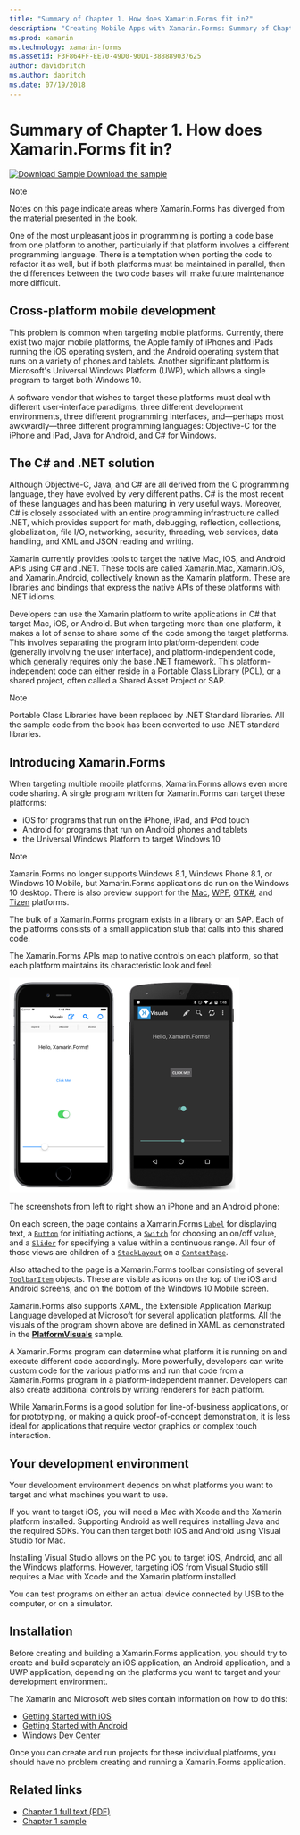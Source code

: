 ```yaml
---
title: "Summary of Chapter 1. How does Xamarin.Forms fit in?"
description: "Creating Mobile Apps with Xamarin.Forms: Summary of Chapter 1. How does Xamarin.Forms fit in?"
ms.prod: xamarin
ms.technology: xamarin-forms
ms.assetid: F3F864FF-EE70-49D0-90D1-388889037625
author: davidbritch
ms.author: dabritch
ms.date: 07/19/2018
---
```


# Summary of Chapter 1. How does Xamarin.Forms fit in?

[![Download Sample](~/media/shared/download.png) Download the sample](https://github.com/xamarin/xamarin-forms-book-samples/tree/master/Chapter01)

> [!NOTE]
> Notes on this page indicate areas where Xamarin.Forms has diverged from the material presented in the book.

One of the most unpleasant jobs in programming is porting a code base from one platform to another, particularly if that platform involves a different programming language. There is a temptation when porting the code to refactor it as well, but if both platforms must be maintained in parallel, then the differences between the two code bases will make future maintenance more difficult.

## Cross-platform mobile development

This problem is common when targeting mobile platforms. Currently, there exist two major mobile platforms, the Apple family of iPhones and iPads running the iOS operating system, and the Android operating system that runs on a variety of phones and tablets. Another significant platform is Microsoft's Universal Windows Platform (UWP), which allows a single program to target both Windows 10.

A software vendor that wishes to target these platforms must deal with different user-interface paradigms, three different development environments, three different programming interfaces, and&mdash;perhaps most awkwardly&mdash;three different programming languages: Objective-C for the iPhone and iPad, Java for Android, and C# for Windows.

## The C# and .NET solution

Although Objective-C, Java, and C# are all derived from the C programming language, they have evolved by very different paths. C# is the most recent of these languages and has been maturing in very useful ways. Moreover, C# is closely associated with an entire programming infrastructure called .NET, which provides support for math, debugging, reflection, collections, globalization, file I/O, networking, security, threading, web services, data handling, and XML and JSON reading and writing.

Xamarin currently provides tools to target the native Mac, iOS, and Android APIs using C# and .NET. These tools are called Xamarin.Mac, Xamarin.iOS, and Xamarin.Android, collectively known as the Xamarin platform. These are libraries and bindings that express the native APIs of these platforms with .NET idioms.

Developers can use the Xamarin platform to write applications in C# that target Mac, iOS, or Android. But when targeting more than one platform, it makes a lot of sense to share some of the code among the target platforms. This involves separating the program into platform-dependent code (generally involving the user interface), and platform-independent code, which generally requires only the base .NET framework. This platform-independent code can either reside in a Portable Class Library (PCL), or a shared project, often called a Shared Asset Project or SAP.

> [!NOTE]
> Portable Class Libraries have been replaced by .NET Standard libraries. All the sample code from the book has been converted to use .NET standard libraries.

## Introducing Xamarin.Forms

When targeting multiple mobile platforms, Xamarin.Forms allows even more code sharing. A single program written for Xamarin.Forms can target these platforms:

- iOS for programs that run on the iPhone, iPad, and iPod touch
- Android for programs that run on Android phones and tablets
- the Universal Windows Platform to target Windows 10

> [!NOTE]
> Xamarin.Forms no longer supports Windows 8.1, Windows Phone 8.1, or Windows 10 Mobile, but Xamarin.Forms applications do run on the Windows 10 desktop. There is also preview support for the [Mac](~/xamarin-forms/platform/mac.md), [WPF](~/xamarin-forms/platform/wpf.md), [GTK#](~/xamarin-forms/platform/gtk.md), and [Tizen](~/xamarin-forms/platform/tizen.md) platforms.

The bulk of a Xamarin.Forms program exists in a library or an SAP. Each of the platforms consists of a small application stub that calls into this shared code.

The Xamarin.Forms APIs map to native controls on each platform, so that each platform maintains its characteristic look and feel:

[![Triple screenshot of platform visuals sharing](images/ch01fg03-small.png "Xamarin.Forms Controls on Each Platform")](images/ch01fg03-large.png#lightbox "Xamarin.Forms Controls on Each Platform")

The screenshots from left to right show an iPhone and an Android phone:

On each screen, the page contains a Xamarin.Forms [`Label`](xref:Xamarin.Forms.Label) for displaying text, a [`Button`](xref:Xamarin.Forms.Button) for initiating actions, a [`Switch`](xref:Xamarin.Forms.Switch) for choosing an on/off value, and a [`Slider`](xref:Xamarin.Forms.Slider) for specifying a value within a continuous range. All four of those views are children of a [`StackLayout`](xref:Xamarin.Forms.StackLayout) on a [`ContentPage`](xref:Xamarin.Forms.ContentPage).

Also attached to the page is a Xamarin.Forms toolbar consisting of several [`ToolbarItem`](xref:Xamarin.Forms.ToolbarItem) objects. These are visible as icons on the top of the iOS and Android screens, and on the bottom of the Windows 10 Mobile screen.

Xamarin.Forms also supports XAML, the Extensible Application Markup Language developed at Microsoft for several application platforms. All the visuals of the program shown above are defined in XAML as demonstrated in the [**PlatformVisuals**](https://github.com/xamarin/xamarin-forms-book-samples/tree/master/Chapter01/PlatformVisuals) sample.

A Xamarin.Forms program can determine what platform it is running on and execute different code accordingly. More powerfully, developers can write custom code for the various platforms and run that code from a Xamarin.Forms program in a platform-independent manner. Developers can also create additional controls by writing renderers for each platform.

While Xamarin.Forms is a good solution for line-of-business applications, or for prototyping, or making a quick proof-of-concept demonstration, it is less ideal for applications that require vector graphics or complex touch interaction.

## Your development environment

Your development environment depends on what platforms you want to target and what machines you want to use.

If you want to target iOS, you will need a Mac with Xcode and the Xamarin platform installed. Supporting Android as well requires installing Java and the required SDKs. You can then target both iOS and Android using Visual Studio for Mac.

Installing Visual Studio allows on the PC you to target iOS, Android, and all the Windows platforms. However, targeting iOS from Visual Studio still requires a Mac with Xcode and the Xamarin platform installed.

You can test programs on either an actual device connected by USB to the computer, or on a simulator.

## Installation

Before creating and building a Xamarin.Forms application, you should try to create and build separately an iOS application, an Android application, and a UWP application, depending on the platforms you want to target and your development environment.

The Xamarin and Microsoft web sites contain information on how to do this:

- [Getting Started with iOS](~/ios/get-started/index.md)
- [Getting Started with Android](~/android/get-started/index.md)
- [Windows Dev Center](http://dev.windows.com)

Once you can create and run projects for these individual platforms, you should have no problem creating and running a Xamarin.Forms application.

## Related links

- [Chapter 1 full text (PDF)](https://download.xamarin.com/developer/xamarin-forms-book/XamarinFormsBook-Ch01-Apr2016.pdf)
- [Chapter 1 sample](https://github.com/xamarin/xamarin-forms-book-samples/tree/master/Chapter01)
